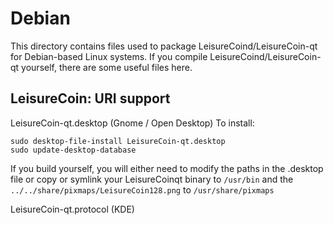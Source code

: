 
Debian
====================
This directory contains files used to package LeisureCoind/LeisureCoin-qt
for Debian-based Linux systems. If you compile LeisureCoind/LeisureCoin-qt yourself, there are some useful files here.

## LeisureCoin: URI support ##


LeisureCoin-qt.desktop  (Gnome / Open Desktop)
To install:

	sudo desktop-file-install LeisureCoin-qt.desktop
	sudo update-desktop-database

If you build yourself, you will either need to modify the paths in
the .desktop file or copy or symlink your LeisureCoinqt binary to `/usr/bin`
and the `../../share/pixmaps/LeisureCoin128.png` to `/usr/share/pixmaps`

LeisureCoin-qt.protocol (KDE)


